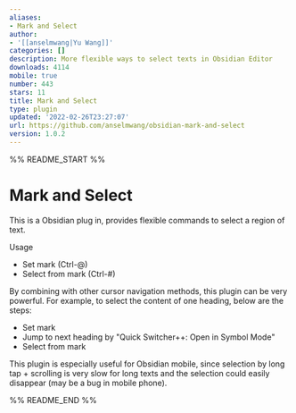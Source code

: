 ```yaml
---
aliases:
- Mark and Select
author:
- '[[anselmwang|Yu Wang]]'
categories: []
description: More flexible ways to select texts in Obsidian Editor
downloads: 4114
mobile: true
number: 443
stars: 11
title: Mark and Select
type: plugin
updated: '2022-02-26T23:27:07'
url: https://github.com/anselmwang/obsidian-mark-and-select
version: 1.0.2
---
```


%% README_START %%

# Mark and Select

This is a Obsidian plug in, provides flexible commands to select a region of text.

Usage
- Set mark (Ctrl-@)
- Select from mark (Ctrl-#)

By combining with other cursor navigation methods, this plugin can be very powerful. For example, to select the content of one heading, below are the steps:
- Set mark
- Jump to next heading by "Quick Switcher++: Open in Symbol Mode"
- Select from mark

This plugin is especially useful for Obsidian mobile, since selection by long tap + scrolling is very slow for long texts and the selection could easily disappear (may be a bug in mobile phone).


%% README_END %%